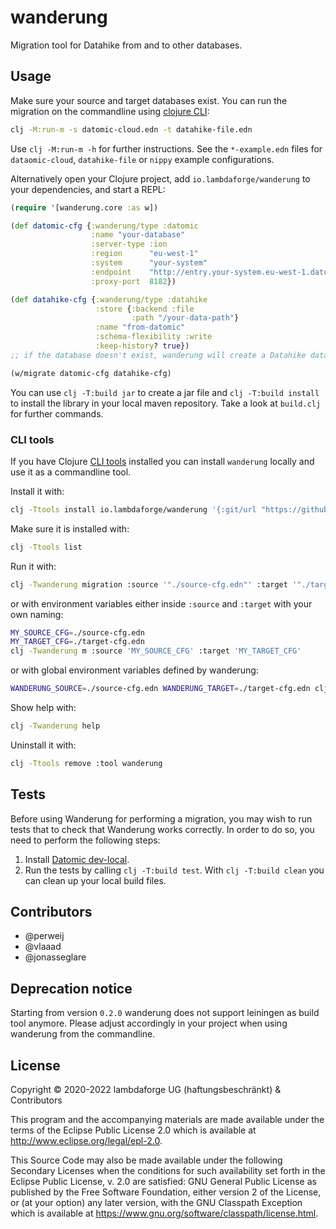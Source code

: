 # wanderung

Migration tool for Datahike from and to other databases.

## Usage

Make sure your source and target databases exist. You can run the migration on the commandline using [clojure CLI](https://clojure.org/reference/deps_and_cli):

```bash
clj -M:run-m -s datomic-cloud.edn -t datahike-file.edn
```

Use `clj -M:run-m -h` for further instructions. See the `*-example.edn` files for `dataomic-cloud`, `datahike-file` or `nippy` example configurations.

Alternatively open your Clojure project, add `io.lambdaforge/wanderung` to your dependencies, and start a REPL:

```clojure
(require '[wanderung.core :as w])

(def datomic-cfg {:wanderung/type :datomic
                  :name "your-database"
                  :server-type :ion
                  :region      "eu-west-1"
                  :system      "your-system"
                  :endpoint    "http://entry.your-system.eu-west-1.datomic.net:8182/"
                  :proxy-port  8182})

(def datahike-cfg {:wanderung/type :datahike
                   :store {:backend :file
                           :path "/your-data-path"}
                   :name "from-datomic"
                   :schema-flexibility :write
                   :keep-history? true})
;; if the database doesn't exist, wanderung will create a Datahike database

(w/migrate datomic-cfg datahike-cfg)
```
You can use `clj -T:build jar` to create a jar file and `clj -T:build install` to install the library in your local maven repository. 
Take a look at `build.clj` for further commands.

### CLI tools

If you have Clojure [CLI tools](https://clojure.org/guides/deps_and_cli) installed you can install `wanderung` locally and use it as a commandline tool.

Install it with:
```bash
clj -Ttools install io.lambdaforge/wanderung '{:git/url "https://github.com/lambdaforge/wanderung" :git/tag "v0.2.67"}' :as wanderung
```

Make sure it is installed with:
```bash
clj -Ttools list
```

Run it with:
```bash
clj -Twanderung migration :source '"./source-cfg.edn"' :target '"./target-cfg.edn"'
```

or with environment variables either inside `:source` and `:target` with your own naming:
```bash
MY_SOURCE_CFG=./source-cfg.edn
MY_TARGET_CFG=./target-cfg.edn
clj -Twanderung m :source 'MY_SOURCE_CFG' :target 'MY_TARGET_CFG'
```

or with global environment variables defined by wanderung:
```bash
WANDERUNG_SOURCE=./source-cfg.edn WANDERUNG_TARGET=./target-cfg.edn clj -Twanderung migrate
```

Show help with:
```bash
clj -Twanderung help
```

Uninstall it with:
```bash
clj -Ttools remove :tool wanderung
```


## Tests

Before using Wanderung for performing a migration, you may wish to run tests that to check that Wanderung works correctly. In order to do so, you need to perform the following steps:

1. Install [Datomic dev-local](https://docs.datomic.com/cloud/dev-local.html).
2. Run the tests by calling `clj -T:build test`. With `clj -T:build clean` you can clean up your local build files.

## Contributors
- @perweij
- @vlaaad
- @jonasseglare

## Deprecation notice

Starting from version `0.2.0` wanderung does not support leiningen as build tool anymore. Please adjust accordingly in your project when using wanderung from the commandline. 

## License

Copyright © 2020-2022 lambdaforge UG (haftungsbeschränkt) & Contributors

This program and the accompanying materials are made available under the
terms of the Eclipse Public License 2.0 which is available at
http://www.eclipse.org/legal/epl-2.0.

This Source Code may also be made available under the following Secondary
Licenses when the conditions for such availability set forth in the Eclipse
Public License, v. 2.0 are satisfied: GNU General Public License as published by
the Free Software Foundation, either version 2 of the License, or (at your
option) any later version, with the GNU Classpath Exception which is available
at https://www.gnu.org/software/classpath/license.html.
